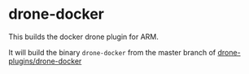 # drone-docker

This builds the docker drone plugin for ARM.

It will build the binary `drone-docker` from the master branch of [drone-plugins/drone-docker](https://github.com/drone-plugins/drone-docker)
